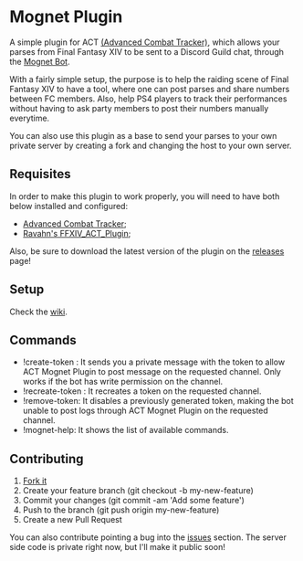Mognet Plugin
=============
A simple plugin for ACT [(Advanced Combat Tracker)](http://advancedcombattracker.com/home.php), which allows your parses from Final Fantasy XIV to be sent to a Discord Guild chat, through the [Mognet Bot](https://discordapp.com/oauth2/authorize?client_id=322436422646628352&scope=bot&permissions=0).

With a fairly simple setup, the purpose is to help the raiding scene of Final Fantasy XIV to have a tool, where one can post parses and share numbers between FC members. Also, help PS4 players to track their performances without having to ask party members to post their numbers manually everytime.

You can also use this plugin as a base to send your parses to your own private server by creating a fork and changing the host to your own server.

Requisites
----------
In order to make this plugin to work properly, you will need to have both below installed and configured:

* [Advanced Combat Tracker](http://advancedcombattracker.com/includes/page-download.php?id=56);
* [Ravahn's FFXIV_ACT_Plugin](http://advancedcombattracker.com/includes/page-download.php?id=66);

Also, be sure to download the latest version of the plugin on the [releases](https://github.com/Aida-Enna/MognetPlugin/releases) page!

Setup
-----
Check the [wiki](https://github.com/Aida-Enna/MognetPlugin/wiki/Mognet-Setup-Guide).

Commands
--------
* !create-token : It sends you a private message with the token to allow ACT Mognet Plugin to post message on the requested channel. Only works if the bot has write permission on the channel.
* !recreate-token : It recreates a token on the requested channel.
* !remove-token: It disables a previously generated token, making the bot unable to post logs through ACT Mognet Plugin on the requested channel.
* !mognet-help: It shows the list of available commands.

Contributing
------------

1. [Fork it](https://github.com/Aida-Enna/MognetPlugin/fork)
2. Create your feature branch (git checkout -b my-new-feature)
3. Commit your changes (git commit -am 'Add some feature')
4. Push to the branch (git push origin my-new-feature)
5. Create a new Pull Request

You can also contribute pointing a bug into the [issues](https://github.com/Aida-Enna/MognetPlugin/issues) section.
The server side code is private right now, but I'll make it public soon!
